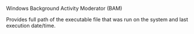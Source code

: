Windows Background Activity Moderator (BAM)  

Provides full path of the executable file that was run on the system and last execution date/time.  